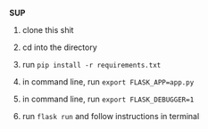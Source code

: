 **SUP**

1. clone this shit

2. cd into the directory

3. run `pip install -r requirements.txt`

4. in command line, run `export FLASK_APP=app.py`

5. in command line, run `export FLASK_DEBUGGER=1`

6. run `flask run` and follow instructions in terminal
